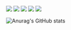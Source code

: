<img src="https://img.shields.io/badge/swift-F05138?style=flat-square&logo=Android&logoColor=white"/> <img src="https://img.shields.io/badge/ios-3DDC84?style=flat-square&logo=Android&logoColor=white"/> <img src="https://img.shields.io/badge/python-3776AB?style=flat-square&logo=Android&logoColor=white"/> <a href="https://www.youtube.com/channel/UCo_3L_X5UMZmxRTK72sPEFA" target="_blank"><img src="https://img.shields.io/badge/youtube-FF0000?style=youtube&logo=youtube&logoColor=white"/></a> <a href="https://benbara3758@gmail.com" target="_blank"><img src="https://img.shields.io/badge/gmail-EA4335?style=gmail&logo=gmail&logoColor=white"/></a> 

![Anurag's GitHub stats](https://github-readme-stats.vercel.app/api?username=Jamminssssss&show_icons=true&theme=radical)
